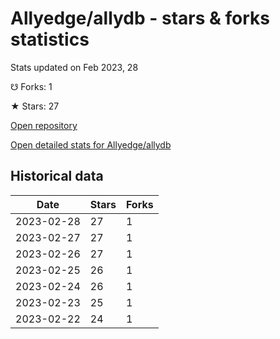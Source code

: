 # Allyedge/allydb - stars & forks statistics

Stats updated on Feb 2023, 28

☋ Forks: 1

★ Stars: 27

[Open repository](https://github.com/Allyedge/allydb)

[Open detailed stats for Allyedge/allydb](https://reviewgithub.com/rep/Allyedge/allydb)

## Historical data
| Date | Stars | Forks |
|------|-------|-------|
| 2023-02-28 | 27 | 1 | 
| 2023-02-27 | 27 | 1 | 
| 2023-02-26 | 27 | 1 | 
| 2023-02-25 | 26 | 1 | 
| 2023-02-24 | 26 | 1 | 
| 2023-02-23 | 25 | 1 | 
| 2023-02-22 | 24 | 1 | 

